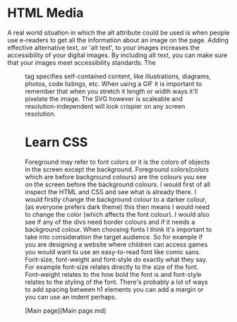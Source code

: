 # HTML Media

A real world situation in which the alt attribute could be used is when people use e-readers to get all the information about an image on the page.
Adding effective alternative text, or 'alt text', to your images increases the accessibility of your digital images.
By including alt text, you can make sure that your images meet accessibility standards.
The <figure> tag specifies self-contained content, like illustrations, diagrams, photos, code listings, etc.
When using a GIF it is important to remember that when you stretch it length or width ways it'll pixelate the image. The SVG however is scaleable
and resolution-independent will look crispier on any screen resolution.

# Learn CSS

Foreground may refer to font colors or it is the colors of objects in the screen except the background.
Foreground colors(colors which are before background colours) are the colours you see on the screen before the background colours.
I would first of all inspect the HTML and CSS and see what is already there. I would firstly change the background colour to a darker colour,
(as everyone prefers dark theme) this then means I would need to change the color (which affects the font colour). I would also see if any of the divs need
border colours and if it needs a background colour.
When choosing fonts I think it's important to take into consideration the target audience. So for example if you are designing a website where children can access games you would want to use an easy-to-read font like comic sans.
Font-size, font-weight and font-style do exactly what they say. For example font-size relates directly to the size of the font. Font-weight relates to the
how bold the font is and font-style relates to the styling of the font.
There's probably a lot of ways to add spacing between h1 elements you can add a margin or you can use an indent perhaps.

 [Main page](Main page.md)




